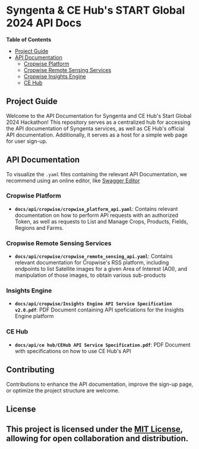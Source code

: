 # Syngenta & CE Hub's START Global 2024 API Docs


**Table of Contents**

- [Project Guide](#project-guide)
- [API Documentation](#api-documentation)
    - [Cropwise Platform](#cropwise-platform)
    - [Cropwise Remote Sensing Services](#cropwise-remote-sensing-services)
    - [Cropwise Insights Engine](#cropwise-insights-engine)
    - [CE Hub](#ce-hub)


## Project Guide

Welcome to the API Documentation for Syngenta and CE Hub's Start Global 2024 Hackathon! This repository serves as a centralized hub for accessing the API documentation of Syngenta services, as well as CE Hub's official API documentation. Additionally, it serves as a host for a simple web page for user sign-up.


## API Documentation

To visualize the `.yaml` files containing the relevant API Documentation, we recommend using an online editor, like [Swagger Editor](https://editor.swagger.io/)

### Cropwise Platform

- **`docs/api/cropwise/cropwise_platform_api.yaml`**: Contains relevant documentation on how to perform API requests with an authorized Token, as well as requests to List and Manage Crops, Products, Fields, Regions and Farms.

### Cropwise Remote Sensing Services

- **`docs/api/cropwise/cropwise_remote_sensing_api.yaml`**: Contains relevant documentation for Cropwise's RSS platform, including endpoints to list Satellite images for a given Area of Interest (AOI), and manipulation of those images, to obtain various sub-products

### Insights Engine

- **`docs/api/cropwise/Insights Engine API Service Specification v2.0.pdf`**: PDF Document containing API speficiations for the Insights Engine platform

### CE Hub

- **`docs/api/ce hub/CEHub API Service Specification.pdf`**: PDF Document with specifications on how to use CE Hub's API
 

## Contributing

Contributions to enhance the API documentation, improve the sign-up page, or optimize the project structure are welcome.

## License

This project is licensed under the [MIT License](LICENSE), allowing for open collaboration and distribution.
---
